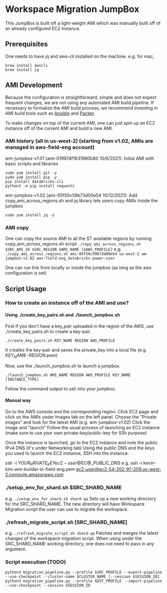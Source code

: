 # Workspace Migration JumpBox

This JumpBox is built off a light-weight AMI which was manually built off of an already configured EC2 instance.

## Prerequisites
One needs to have jq and aws-cli installed on the machine.
e.g. for mac,
```
brew install awscli
brew install jq
```

## AMI Development

Because the configuration is straightforward, simple and does not expect frequent changes, we are not using any automated AMI build pipeline.
If necessary to formalize the AMI build process, we recommend investing in AMI build tools such as [Ansible](https://docs.ansible.com/ansible/latest/collections/amazon/aws/ec2_ami_module.html) and [Packer](https://learn.hashicorp.com/tutorials/packer/aws-get-started-build-image?in=packer/aws-get-started).

To make changes on top of the current AMI, one can just spin up an EC2 instance off of the current AMI and build a new AMI.


###  AMI history (all in us-west-2) (starting from v1.02, AMIs are managed in aws-field-eng account)
wm-jumpbox-v1.01 (ami-019974f1631980b80 10/6/2021): Initial AMI with basic scripts and libraries
```
sudo yum install git -y
sudo yum install pip -y
pip install databricks-cli
python3 -m pip install requests
```

wm-jumpbox-v1.02 (ami-05f50c59b73d00e54 10/12/2021): Add copy_ami_across_regions.sh and jq library
lets users copy AMIs inside the jumpbox
```
sudo yum install jq -y
```

### AMI copy
One can copy the source AMI to all the ST available regions by running copy_ami_across_regions.sh script
`./copy_ami_across_regions.sh $SRC_AMI_ID $SRC_REGION $AMI_NAME [$AWS_PROFILE]`
e.g. `./copy_ami_across_regions.sh ami-05f50c59b73d00e54 us-west-2 wm-jumpbox-v1.02 aws-field-eng_databricks-power-user`

One can run this from locally or inside the jumpbox (as long as the aws configuration is set)

## Script Usage

### How to create an instance off of the AMI and use?

#### Using ./create_key_pairs.sh and ./launch_jumpbox.sh
First if you don't have a key_pair uploaded in the region of the AWS, use ./create_key_pairs.sh to create a key-pair.
```
./create_key_pairs.sh KEY_NAME REGION AWS_PROFILE
```
It creates the key-pair and saves the private_key into a local file (e.g. $KEY_NAME-$REGION.pem)

Now, use the ./launch_jumpbox.sh to launch a jumpbox.
```
./launch_jumpbox.sh AMI_NAME REGION AWS_PROFILE KEY_NAME [INSTANCE_TYPE]
```
Follow the command output to ssh into your jumpbox.

#### Manual way
Go to the AWS console and the corresponding region.
Click EC2 page and click on the AMIs under Images tab on the left panel.
Choose the "Private images" and look for the latest AMI (e.g. wm-jumpbox-v1.02)
Click the image and "launch"
Follow the usual process of launching an EC2 instance (make sure to use your own private-key/public-key for SSh purpose)

Once the instance is launched, go to the EC2 instance and note the public IPv4 DNS (it's under Networking tab)
Using the public DNS and the keys you used to launch the EC2 instance, SSH into the instance:

ssh -i $YOUR_PRIVATE_KEY ec2-user@$EC@_PUBLIC_DNS
e.g. ssh -i kevin-kim-wm-builder-in-field-eng.pem ec2-user@ec2-54-202-97-209.us-west-2.compute.amazonaws.com

### ./setup_env_for_shard.sh $SRC_SHARD_NAME
e.g. `./setup_env_for_shard.sh shard-qa`
Sets up a new working directory for the SRC_SHARD_NAME. The new directory will have Workspace Migration script the user can use to migrate the workspace.


### ./refresh_migrate_script.sh [SRC_SHARD_NAME]
e.g. `./refresh_migrate_script.sh shard-qa`
Fetches and merges the latest changes of the workspace migration script.
When using under the SRC_SHARD_NAME working directory, one does not need to pass in any argument.

### Script execution (TODO)
```
python3 migration_pipeline.py --profile $SRC_PROFILE --export-pipeline --use-checkpoint --cluster-name $CLUSTER_NAME [--session $SESSION_ID]
python3 migration_pipeline.py --profile $DST_PROFILE --import-pipeline --use-checkpoint --session $SESSION_ID
```

